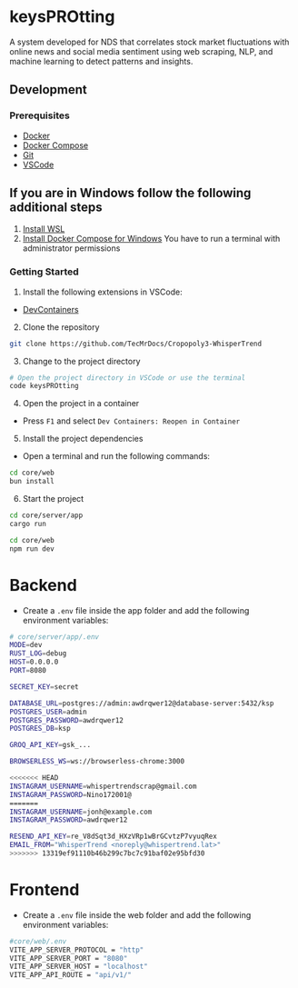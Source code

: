 # keysPROtting
A system developed for NDS that correlates stock market fluctuations with online news and social media sentiment using web scraping, NLP, and machine learning to detect patterns and insights.

## Development

### Prerequisites

- [Docker](https://docs.docker.com/engine/install/)
- [Docker Compose](https://docs.docker.com/compose/install/)
- [Git](https://git-scm.com/downloads)
- [VSCode](https://code.visualstudio.com/download)

## If you are in Windows follow the following additional steps

1. [Install WSL](https://learn.microsoft.com/es-es/windows/wsl/install/)
2. [Install Docker Compose for Windows](https://www.ionos.com/digitalguide/server/configuration/install-docker-compose-on-windows/) You have to run a terminal with administrator permissions

### Getting Started

1. Install the following extensions in VSCode:

- [DevContainers](https://marketplace.visualstudio.com/items?itemName=ms-vscode-remote.remote-containers)

2. Clone the repository

```bash
git clone https://github.com/TecMrDocs/Cropopoly3-WhisperTrend
```

3. Change to the project directory

```bash
# Open the project directory in VSCode or use the terminal
code keysPROtting
```

4. Open the project in a container

- Press `F1` and select `Dev Containers: Reopen in Container`

5. Install the project dependencies

- Open a terminal and run the following commands:

```bash
cd core/web
bun install
```

6. Start the project

```bash
cd core/server/app
cargo run
```

```bash
cd core/web
npm run dev
```

# Backend

- Create a `.env` file inside the app folder and add the following environment variables:

```bash
# core/server/app/.env
MODE=dev
RUST_LOG=debug
HOST=0.0.0.0
PORT=8080

SECRET_KEY=secret

DATABASE_URL=postgres://admin:awdrqwer12@database-server:5432/ksp
POSTGRES_USER=admin
POSTGRES_PASSWORD=awdrqwer12
POSTGRES_DB=ksp

GROQ_API_KEY=gsk_...

BROWSERLESS_WS=ws://browserless-chrome:3000

<<<<<<< HEAD
INSTAGRAM_USERNAME=whispertrendscrap@gmail.com
INSTAGRAM_PASSWORD=Nino172001@
=======
INSTAGRAM_USERNAME=jonh@example.com
INSTAGRAM_PASSWORD=awdrqwer12

RESEND_API_KEY=re_V8dSqt3d_HXzVRp1wBrGCvtzP7vyuqRex
EMAIL_FROM="WhisperTrend <noreply@whispertrend.lat>"
>>>>>>> 13319ef91110b46b299c7bc7c91baf02e95bfd30
```

# Frontend
- Create a `.env` file inside the web folder and add the following environment variables:

```bash
#core/web/.env
VITE_APP_SERVER_PROTOCOL = "http"
VITE_APP_SERVER_PORT = "8080"
VITE_APP_SERVER_HOST = "localhost"
VITE_APP_API_ROUTE = "api/v1/"
```
